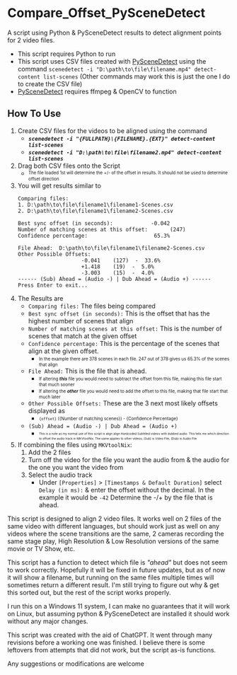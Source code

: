 # Compare_Offset_PySceneDetect
 A script using Python & PySceneDetect results to detect alignment points for 2 video files.

* This script requires Python to run
* This script uses CSV files created with [PySceneDetect](https://www.scenedetect.com/) using the command `scenedetect -i "D:\path\to\file\filename.mp4" detect-content list-scenes` (Other commands may work this is just the one I do to create the CSV file)
* [PySceneDetect](https://www.scenedetect.com/) requires ffmpeg & OpenCV to function

## How To Use
1) Create CSV files for the videos to be aligned using the command 
    -  ***`scenedetect -i "{FULLPATH}\{FILENAME}.{EXT}" detect-content list-scenes`***
    -  ***`scenedetect -i "D:\path\to\file\filename2.mp4" detect-content list-scenes`***
2) Drag both CSV files onto the Script
    - <sup><sub>The file loaded 1st will determine the +/- of the offset in results. It should not be used to determine offset direction</sub></sup>
3) You will get results similar to
    ```
    Comparing files:
    1. D:\path\to\file\filename1\filename1-Scenes.csv
    2. D:\path\to\file\filename1\filename2-Scenes.csv
    
    Best sync offset (in seconds):            -0.042
    Number of matching scenes at this offset:       (247)
    Confidence percentage:                     65.3%

    File Ahead:  D:\path\to\file\filename1\filename2-Scenes.csv
    Other Possible Offsets:
                        -0.041    (127)  -  33.6%
                        +1.418    (19)  -  5.0%
                        -3.003    (15)  -  4.0%
    ------ (Sub) Ahead = (Audio -) | Dub Ahead = (Audio +) ------
    Press Enter to exit...
4) The Results are
    - `Comparing files:` The files being compared
    - `Best sync offset (in seconds):` This is the offset that has the highest number of scenes that align
    - `Number of matching scenes at this offset:` This is the number of scenes that match at the given offset
    - `Confidence percentage:` This is the percentage of the scenes that align at the given offset. 
      - <sub><sup>In the example there are 378 scenes in each file. 247 out of 378 gives us 65.3% of the scenes that align</sub></sup>
    - `File Ahead:` This is the file that is ahead. 
      - <sub><sup>If altering ***this*** file you would need to subtract the offset from this file, making this file start that much sooner</sub></sup>
      - <sub><sup>If altering the ***other*** file you would need to add the offset to this file, making that file start that much later</sub></sup>
    - `Other Possible Offsets:` These are the 3 next most likely offsets displayed as 
      - <sub><sup>`{offset}`  ({Number of matching scenes}) - {Confidence Percentage}</sub></sup>
    - `(Sub) Ahead = (Audio -) | Dub Ahead = (Audio +)` 
      - <sub><sup><sub><sup>This is a note as my normal use of this script is align align Hardcoded Subtitled videos with dubbed audio. This tells me which direction to offset the audio track in MKVtoolNix. The same applies to other videos; (Sub) is Video File, (Dub) is Audio File</sub></sup></sub></sup>
5) If combining the files using `MKVtoolNix`:
    1) Add the 2 files
    2) Turn off the video for the file you want the audio from & the audio for the one you want the video from
    3) Select the audio track
       - Under `[Properties]` > `[Timestamps & Default Duration]` select `Delay (in ms):` & enter the offset without the decimal. In the example it would be `-42` Determine the -/+ by the file that is ahead.


This script is designed to align 2 video files. It works well on 2 files of the same video with different languages, but should work just as well on any videos where the scene transitions are the same, 2 cameras recording the same stage play, High Resolution & Low Resolution versions of the same movie or TV Show, etc. 

This script has a function to detect which file is *"ahead"* but does not seem to work correctly. Hopefully it will be fixed in future updates, but as of now it will show a filename, but running on the same files multiple times will sometimes return a different result. I'm still trying to figure out why & get this sorted out, but the rest of the script works properly. 

I run this on a Windows 11 system, I can make no guarantees that it will work on Linux, but assuming python & PySceneDetect are installed it should work without any major changes.

This script was created with the aid of ChatGPT. It went through many revisions before a working one was finished. I believe there is some leftovers from attempts that did not work, but the script as-is functions.

Any suggestions or modifications are welcome